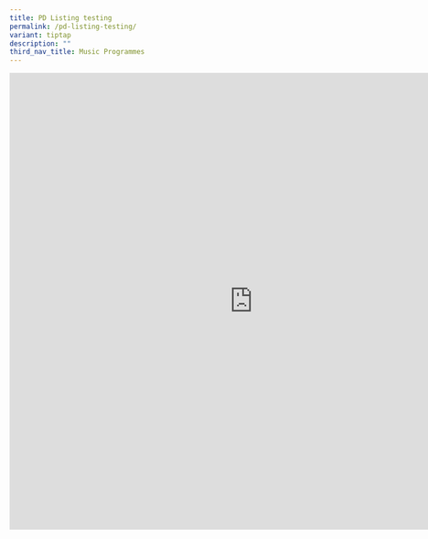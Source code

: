 ```yaml
---
title: PD Listing testing
permalink: /pd-listing-testing/
variant: tiptap
description: ""
third_nav_title: Music Programmes
---
```

<p></p>
<p></p>
<div class="iframe-wrapper">
<iframe height="800px" width="850px" allowfullscreen="true" frameborder="0" src="https://docs.google.com/spreadsheets/d/e/2PACX-1vSZsBOYhaCoPbf5MrjGy39-7z16aRclDWCLlobalsfCInflnqNxogwv7gIA49pu3rdD_VVY6I6bHanf/pubhtml?gid=0&amp;single=true&amp;widget=true&amp;headers=false"></iframe>
</div>
<p></p>
